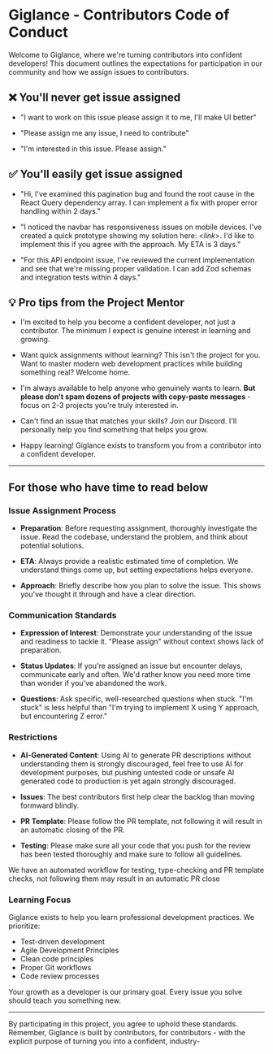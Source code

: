 # Giglance - Contributors Code of Conduct

Welcome to Giglance, where we're turning contributors into confident developers! This document outlines the expectations for participation in our community and how we assign issues to contributors.

## ❌ You'll never get issue assigned

- "I want to work on this issue please assign it to me, I'll make UI better"

- "Please assign me any issue, I need to contribute"

- "I'm interested in this issue. Please assign."

## ✅ You'll easily get issue assigned

- "Hi, I've examined this pagination bug and found the root cause in the React Query dependency array. I can implement a fix with proper error handling within 2 days."

- "I noticed the navbar has responsiveness issues on mobile devices. I've created a quick prototype showing my solution here: <_link_>. I'd like to implement this if you agree with the approach. My ETA is 3 days."

- "For this API endpoint issue, I've reviewed the current implementation and see that we're missing proper validation. I can add Zod schemas and integration tests within 4 days."

## 💡 Pro tips from the Project Mentor

- I'm excited to help you become a confident developer, not just a contributor. The minimum I expect is genuine interest in learning and growing.

- Want quick assignments without learning? This isn't the project for you. Want to master modern web development practices while building something real? Welcome home.

- I'm always available to help anyone who genuinely wants to learn. **But please don't spam dozens of projects with copy-paste messages** - focus on 2-3 projects you're truly interested in.

- Can't find an issue that matches your skills? Join our Discord. I'll personally help you find something that helps you grow.

- Happy learning! Giglance exists to transform you from a contributor into a confident developer.

---

## For those who have time to read below

### Issue Assignment Process

- **Preparation**: Before requesting assignment, thoroughly investigate the issue. Read the codebase, understand the problem, and think about potential solutions.

- **ETA**: Always provide a realistic estimated time of completion. We understand things come up, but setting expectations helps everyone.

- **Approach**: Briefly describe how you plan to solve the issue. This shows you've thought it through and have a clear direction.

### Communication Standards

- **Expression of Interest**: Demonstrate your understanding of the issue and readiness to tackle it. "Please assign" without context shows lack of preparation.

- **Status Updates**: If you're assigned an issue but encounter delays, communicate early and often. We'd rather know you need more time than wonder if you've abandoned the work.

- **Questions**: Ask specific, well-researched questions when stuck. "I'm stuck" is less helpful than "I'm trying to implement X using Y approach, but encountering Z error."

### Restrictions

- **AI-Generated Content**: Using AI to generate PR descriptions without understanding them is strongly discouraged, feel free to use AI for development purposes, but pushing untested code or unsafe AI generated code to production is yet again strongly discouraged.

- **Issues**: The best contributors first help clear the backlog than moving formward blindly.

- **PR Template**: Please follow the PR template, not following it will result in an automatic closing of the PR.

- **Testing**: Please make sure all your code that you push for the review has been tested thoroughly and make sure to follow all guidelines.

We have an automated workflow for testing, type-checking and PR template checks, not following them may result in an automatic PR close

### Learning Focus

Giglance exists to help you learn professional development practices. We prioritize:

- Test-driven development
- Agile Development Principles
- Clean code principles
- Proper Git workflows
- Code review processes

Your growth as a developer is our primary goal. Every issue you solve should teach you something new.

---

By participating in this project, you agree to uphold these standards. Remember, Giglance is built by contributors, for contributors - with the explicit purpose of turning you into a confident, industry-